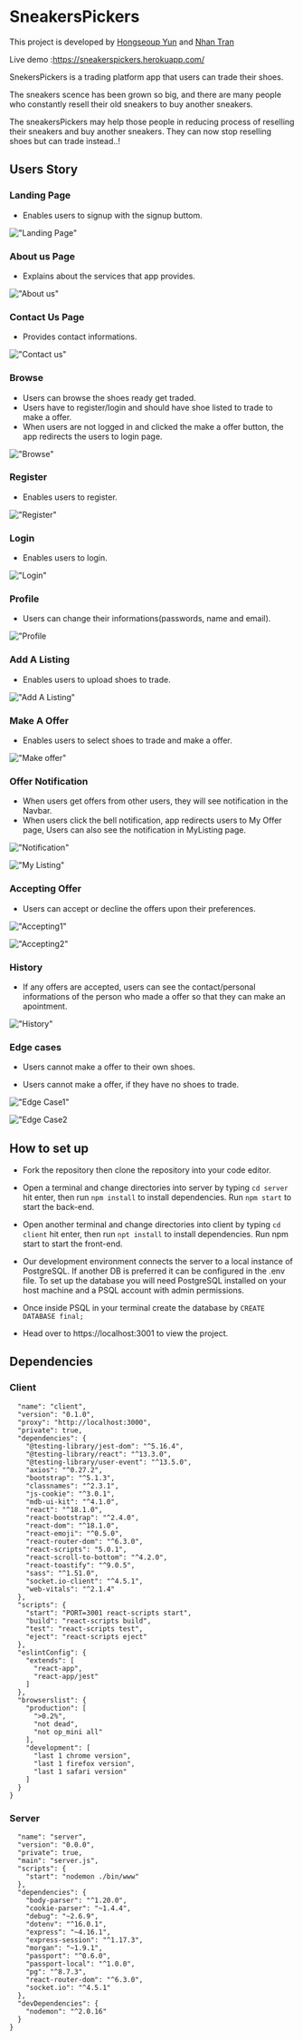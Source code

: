 # SneakersPickers

This project is developed by <a href="https://github.com/Hongseoupyun">Hongseoup Yun</a> and <a href="https://github.com/nktrancs">Nhan Tran</a>

Live demo :https://sneakerspickers.herokuapp.com/

SnekersPickers is a trading platform app that users can trade their shoes.

The sneakers scence has been grown so big, and there are many people who constantly resell their old sneakers to buy another sneakers.

The sneakersPickers may help those people in reducing process of reselling their sneakers and buy another sneakers.
They can now stop reselling shoes but can trade instead..!


## Users Story

### Landing Page
- Enables users to signup with the signup buttom.

!["Landing Page"](https://github.com/Hongseoupyun/SneakersPickers-New-version-/blob/main/docs/LandingPage.png?raw=true)

### About us Page
- Explains about the services that app provides.

!["About us"](https://github.com/Hongseoupyun/SneakersPickers-New-version-/blob/main/docs/AboutUsPage.png?raw=true)

### Contact Us Page

- Provides contact informations.

!["Contact us"](https://github.com/Hongseoupyun/SneakersPickers-New-version-/blob/main/docs/ContactUsPage.png?raw=true)


### Browse

- Users can browse the shoes ready get traded.
- Users have to register/login and should have shoe listed to trade to make a offer.
- When users are not logged in and clicked the make a offer button, the app redirects the users to login page.

!["Browse"](https://github.com/Hongseoupyun/SneakersPickers-New-version-/blob/main/docs/BrowsPage.png?raw=true)

### Register

- Enables users to register.

!["Register"](https://github.com/Hongseoupyun/SneakersPickers-New-version-/blob/main/docs/RegisterPage.png?raw=true)

### Login

- Enables users to login.

!["Login"](https://github.com/Hongseoupyun/SneakersPickers-New-version-/blob/main/docs/Login.png?raw=true)

### Profile

- Users can change their informations(passwords, name and email).

!["Profile](https://github.com/Hongseoupyun/SneakersPickers-New-version-/blob/main/docs/Profile.png?raw=true)

### Add A Listing

- Enables users to upload shoes to trade.

!["Add A Listing"](https://github.com/Hongseoupyun/SneakersPickers-New-version-/blob/main/docs/AddAListingPage.png?raw=true)

### Make A Offer

- Enables users to select shoes to trade and make a offer.

!["Make offer"](https://github.com/Hongseoupyun/SneakersPickers-New-version-/blob/main/docs/Offering.png?raw=true)

### Offer Notification

- When users get offers from other users, they will see notification in the Navbar.
- When users click the bell notification, app redirects users to My Offer page, Users can also see the notification in MyListing page.

!["Notification"](https://github.com/Hongseoupyun/SneakersPickers-New-version-/blob/main/docs/OfferNotification.png?raw=true)

!["My Listing"](https://github.com/Hongseoupyun/SneakersPickers-New-version-/blob/main/docs/MyListing.png?raw=true)

### Accepting Offer

- Users can accept or decline the offers upon their preferences.

!["Accepting1"](https://github.com/Hongseoupyun/SneakersPickers-New-version-/blob/main/docs/AcceptingOffer.png?raw=true)

!["Accepting2"](https://github.com/Hongseoupyun/SneakersPickers-New-version-/blob/main/docs/AcceptingOffer2.png?raw=true)


### History

- If any offers are accepted, users can see the contact/personal informations of the person who made a offer so that they can make an apointment.

!["History"](https://github.com/Hongseoupyun/SneakersPickers-New-version-/blob/main/docs/History.png?raw=true)


### Edge cases

- Users cannot make a offer to their own shoes.

- Users cannot make a offer, if they have no shoes to trade.

!["Edge Case1"](https://github.com/Hongseoupyun/SneakersPickers-New-version-/blob/main/docs/EdgeCase-CannotOfferMine.png?raw=true)

!["Edge Case2](https://github.com/Hongseoupyun/SneakersPickers-New-version-/blob/main/docs/EdgeCase-Cantofferwithnolisting.png?raw=true)

## How to set up

- Fork the repository then clone the repository into your code editor.

- Open a terminal and change directories into server by typing ``` cd server ``` hit enter, then run ```npm install``` to install dependencies. Run ```npm start``` to start the back-end.

- Open another terminal and change directories into client by typing ```cd client``` hit enter, then run ```npt install``` to install dependencies. Run npm start to start the front-end.

- Our development environment connects the server to a local instance of PostgreSQL. If another DB is preferred it can be configured in the .env file.
To set up the database you will need PostgreSQL installed on your host machine and a PSQL account with admin permissions.

- Once inside PSQL in your terminal create the database by ```CREATE DATABASE final;```

- Head over to https://localhost:3001 to view the project.

## Dependencies

### Client

```{
  "name": "client",
  "version": "0.1.0",
  "proxy": "http://localhost:3000",
  "private": true,
  "dependencies": {
    "@testing-library/jest-dom": "^5.16.4",
    "@testing-library/react": "^13.3.0",
    "@testing-library/user-event": "^13.5.0",
    "axios": "^0.27.2",
    "bootstrap": "^5.1.3",
    "classnames": "^2.3.1",
    "js-cookie": "^3.0.1",
    "mdb-ui-kit": "^4.1.0",
    "react": "^18.1.0",
    "react-bootstrap": "^2.4.0",
    "react-dom": "^18.1.0",
    "react-emoji": "^0.5.0",
    "react-router-dom": "^6.3.0",
    "react-scripts": "5.0.1",
    "react-scroll-to-bottom": "^4.2.0",
    "react-toastify": "^9.0.5",
    "sass": "^1.51.0",
    "socket.io-client": "^4.5.1",
    "web-vitals": "^2.1.4"
  },
  "scripts": {
    "start": "PORT=3001 react-scripts start",
    "build": "react-scripts build",
    "test": "react-scripts test",
    "eject": "react-scripts eject"
  },
  "eslintConfig": {
    "extends": [
      "react-app",
      "react-app/jest"
    ]
  },
  "browserslist": {
    "production": [
      ">0.2%",
      "not dead",
      "not op_mini all"
    ],
    "development": [
      "last 1 chrome version",
      "last 1 firefox version",
      "last 1 safari version"
    ]
  }
}
```

### Server

```{
  "name": "server",
  "version": "0.0.0",
  "private": true,
  "main": "server.js",
  "scripts": {
    "start": "nodemon ./bin/www"
  },
  "dependencies": {
    "body-parser": "^1.20.0",
    "cookie-parser": "~1.4.4",
    "debug": "~2.6.9",
    "dotenv": "^16.0.1",
    "express": "~4.16.1",
    "express-session": "^1.17.3",
    "morgan": "~1.9.1",
    "passport": "^0.6.0",
    "passport-local": "^1.0.0",
    "pg": "^8.7.3",
    "react-router-dom": "^6.3.0",
    "socket.io": "^4.5.1"
  },
  "devDependencies": {
    "nodemon": "^2.0.16"
  }
}
```
